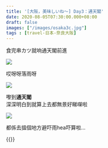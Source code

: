 ```yaml
---
title: '[大阪，美味しいね～] Day3：通天閣'
date: 2020-08-05T07:30:00.000+08:00
draft: false
images: ["/images/osaka3c.jpg"]
tags : [travel-日本-奈良大阪]
---
```


食完串カツ就响通天閣前進

![](/images/osaka3c.jpg)

哎呀呀落雨呀  

![](/images/osaka3c1.jpg)

嚟到**通天閣**  
深深明白到就算上去都無景好睇㗎啦  

![](/images/osaka3c2.jpg)

都係去搵個地方避吓雨hea吓算啦...  

{{<osaka>}}
